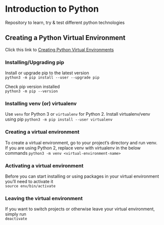 # Introduction to Python

Repository to learn, try & test different python technologies

## Creating a Python Virtual Environment

Click this link to [Creating Python Virtual Environments](https://packaging.python.org/guides/installing-using-pip-and-virtual-environments/)

### Installing/Upgrading pip

Install or upgrade pip to the latest version  
`python3 -m pip install --user --upgrade pip`

Check pip version installed  
`python3 -m pip --version`

### Installing venv (or) virtualenv

Use `venv` for Python 3 or `virtualenv` for Python 2. Install virtualenv/venv using pip
`python3 -m pip install --user virtualenv`

### Creating a virtual environment

To create a virtual environment, go to your project’s directory and run venv. If you are using Python 2, replace venv with virtualenv in the below commands
`python3 -m venv <virtual-environment-name>`

### Activating a virtual environment

Before you can start installing or using packages in your virtual environment you’ll need to activate it  
`source env/bin/activate`

### Leaving the virtual environment

If you want to switch projects or otherwise leave your virtual environment, simply run  
`deactivate`
